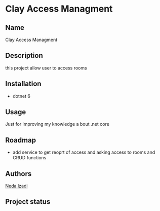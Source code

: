 # Clay Access Managment



## Name
Clay Access Managment

## Description
this project allow user to access rooms 

## Installation
- dotnet 6

## Usage
Just for improving my knowledge a bout .net core 

## Roadmap
- add service to get reoprt of access and asking access to rooms and CRUD functions

## Authors
[Neda Izadi](n_izadi26@yahoo.com)

## Project status

